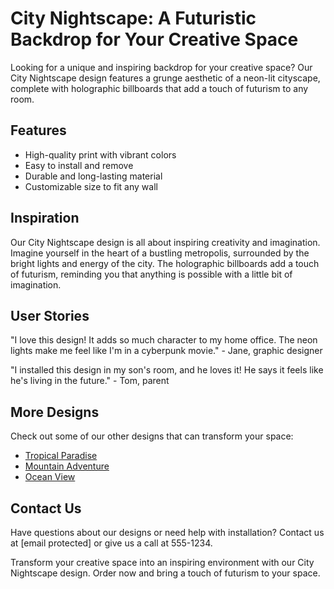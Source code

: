 <!--font:Great Vibes-->

# City Nightscape: A Futuristic Backdrop for Your Creative Space

Looking for a unique and inspiring backdrop for your creative space? Our City Nightscape design features a grunge aesthetic of a neon-lit cityscape, complete with holographic billboards that add a touch of futurism to any room.

## Features

- High-quality print with vibrant colors
- Easy to install and remove
- Durable and long-lasting material
- Customizable size to fit any wall

## Inspiration

Our City Nightscape design is all about inspiring creativity and imagination. Imagine yourself in the heart of a bustling metropolis, surrounded by the bright lights and energy of the city. The holographic billboards add a touch of futurism, reminding you that anything is possible with a little bit of imagination.

## User Stories

"I love this design! It adds so much character to my home office. The neon lights make me feel like I'm in a cyberpunk movie." - Jane, graphic designer

"I installed this design in my son's room, and he loves it! He says it feels like he's living in the future." - Tom, parent

## More Designs

Check out some of our other designs that can transform your space:

- [Tropical Paradise](#)
- [Mountain Adventure](#)
- [Ocean View](#)

## Contact Us

Have questions about our designs or need help with installation? Contact us at [email protected] or give us a call at 555-1234.

Transform your creative space into an inspiring environment with our City Nightscape design. Order now and bring a touch of futurism to your space.

<!--

Write me content for website with wallpaper which alt text is:

"An urban-inspired wallpaper with a grunge aesthetic, featuring a neon-lit cityscape with futuristic elements such as holographic billboards."

The name/title of the page should not be 1:1 copy of the alt text but rather a real content of the website which is using this wallpaper.

- Use markdown format 
- Start with heading
- Heading should be short and concise
- The content should look like a real website 
- The website should not be about the wallpaper, wallpaper is just a related background
- Heading should be contain work "wallpaper" or "background"
- Include real sections like references, contact, user stories, etc. use things relevant to the page purpose.
- Feel free to use structure like headings, bullets, numbering, blockquotes, paragraphs, horizontal lines, etc.
- You can use formatting like bold or _italic_
- You can include UTF-8 emojis
- Links should be only #hash anchors (and you can refer to the document itself)
- Do not include images


---


# Futuristic City Nightscape Wallpaper for Your Creative Space

Transform your workspace with our urban-inspired wallpaper featuring a grunge aesthetic of a neon-lit cityscape. This wallpaper is perfect for those who want to add a touch of futuristic elements such as holographic billboards to their creative space.

## Features

- High-quality print with vibrant colors
- Easy to install and remove
- Durable and long-lasting material
- Customizable size to fit any wall

## Inspiration

Our wallpaper is designed to inspire creativity and imagination. Imagine yourself in a bustling metropolis, surrounded by the bright lights and energy of the city. The holographic billboards add a touch of futurism, reminding you that anything is possible with a little bit of imagination.

## User Stories

"I love this wallpaper! It adds so much character to my home office. The neon lights make me feel like I'm in a cyberpunk movie." - Jane, graphic designer

"I installed this wallpaper in my son's room, and he loves it! He says it feels like he's living in the future." - Tom, parent

## References

Check out some of our other wallpapers:

- [Tropical Paradise](#)
- [Mountain Adventure](#)
- [Ocean View](#)

## Contact Us

Have questions about our wallpaper or need help with installation? Contact us at [email protected] or give us a call at 555-1234.

Add a touch of futurism to your creative space with our city nightscape wallpaper. Order now and transform your workspace into an inspiring environment.


---


Heading should not include word "wallpaper". The website should not be about the wallpaper itself, wallpaper is just a related background, rewrite whole content.


---


# City Nightscape: A Futuristic Backdrop for Your Creative Space

Looking for a unique and inspiring backdrop for your creative space? Our City Nightscape design features a grunge aesthetic of a neon-lit cityscape, complete with holographic billboards that add a touch of futurism to any room.

## Features

- High-quality print with vibrant colors
- Easy to install and remove
- Durable and long-lasting material
- Customizable size to fit any wall

## Inspiration

Our City Nightscape design is all about inspiring creativity and imagination. Imagine yourself in the heart of a bustling metropolis, surrounded by the bright lights and energy of the city. The holographic billboards add a touch of futurism, reminding you that anything is possible with a little bit of imagination.

## User Stories

"I love this design! It adds so much character to my home office. The neon lights make me feel like I'm in a cyberpunk movie." - Jane, graphic designer

"I installed this design in my son's room, and he loves it! He says it feels like he's living in the future." - Tom, parent

## More Designs

Check out some of our other designs that can transform your space:

- [Tropical Paradise](#)
- [Mountain Adventure](#)
- [Ocean View](#)

## Contact Us

Have questions about our designs or need help with installation? Contact us at [email protected] or give us a call at 555-1234.

Transform your creative space into an inspiring environment with our City Nightscape design. Order now and bring a touch of futurism to your space.

-->
